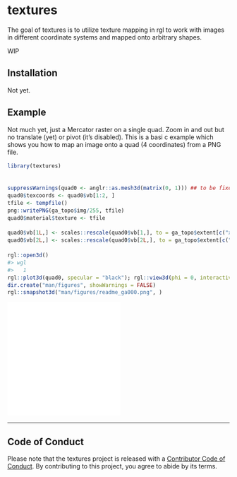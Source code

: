 
<!-- README.md is generated from README.Rmd. Please edit that file -->

# textures

<!-- badges: start -->

<!-- badges: end -->

The goal of textures is to utilize texture mapping in rgl to work with
images in different coordinate systems and mapped onto arbitrary shapes.

WIP

## Installation

Not yet.

## Example

Not much yet, just a Mercator raster on a single quad. Zoom in and out
but no translate (yet) or pivot (it’s disabled). This is a basi c
example which shows you how to map an image onto a quad (4 coordinates)
from a PNG file.

``` r
library(textures)


suppressWarnings(quad0 <- anglr::as.mesh3d(matrix(0, 1))) ## to be fixed
quad0$texcoords <- quad0$vb[1:2, ]
tfile <- tempfile()
png::writePNG(ga_topo$img/255, tfile)
quad0$material$texture <- tfile

quad0$vb[1L,] <- scales::rescale(quad0$vb[1,], to = ga_topo$extent[c("xmin", "xmax")])
quad0$vb[2L,] <- scales::rescale(quad0$vb[2L,], to = ga_topo$extent[c("ymin", "ymax")])

rgl::open3d()
#> wgl 
#>   1
rgl::plot3d(quad0, specular = "black"); rgl::view3d(phi = 0, interactive = FALSE)
dir.create("man/figures", showWarnings = FALSE)
rgl::snapshot3d("man/figures/readme_ga000.png", )
```

![texture map on aquad](man/figures/readme_ga000.png)

-----

## Code of Conduct

Please note that the textures project is released with a [Contributor
Code of
Conduct](https://contributor-covenant.org/version/2/0/CODE_OF_CONDUCT.html).
By contributing to this project, you agree to abide by its terms.
